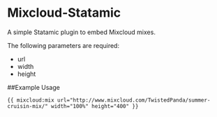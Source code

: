 Mixcloud-Statamic
=================

A simple Statamic plugin to embed Mixcloud mixes.

The following parameters are required:

* url
* width
* height

##Example Usage

`
{{ mixcloud:mix url="http://www.mixcloud.com/TwistedPanda/summer-cruisin-mix/" width="100%" height="400" }}
`